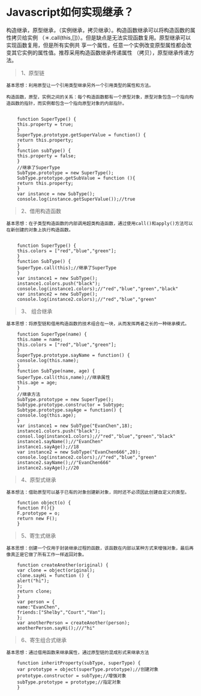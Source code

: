 # Javascript如何实现继承？
构造继承，原型继承，（实例继承，拷贝继承）。构造函数继承可以将构造函数的属性拷贝给实例 
（＊.call(this,[])）。但是缺点是无法实现函数复用。原型继承可以实现函数复用，但是所有实例共 
享一个属性，任意一个实例改变原型属性都会改变其它实例的属性值。推荐采用构造函数继承传递属性 
（拷贝），原型继承传递方法。

>1、原型链

	基本思想：利用原型让一个引用类型继承另外一个引用类型的属性和方法。

	构造函数，原型，实例之间的关系：每个构造函数都有一个原型对象，原型对象包含一个指向构造函数的指针，而实例都包含一个指向原型对象的内部指针。


		function SuperType() {
		this.property = true;
		}
		SuperType.prototype.getSuperValue = function() {
		return this.property;
		}
		function subType() {
		this.property = false;
		}
		//继承了SuperType
		SubType.prototype = new SuperType();
		SubType.prototype.getSubValue = function (){
		return this.property;
		}
		var instance = new SubType();
		console.log(instance.getSuperValue());//true


>2、借用构造函数

	基本思想：在子类型构造函数的内部调用超类构造函数，通过使用call()和apply()方法可以在新创建的对象上执行构造函数。


		function SuperType() {
		this.colors = ["red","blue","green"];
		}
		function SubType() {
		SuperType.call(this);//继承了SuperType
		}
		var instance1 = new SubType();
		instance1.colors.push("black");
		console.log(instance1.colors);//"red","blue","green","black"
		var instance2 = new SubType();
		console.log(instance2.colors);//"red","blue","green"

>3、 组合继承

	基本思想：将原型链和借用构造函数的技术组合在一块，从而发挥两者之长的一种继承模式。

		function SuperType(name) {
		this.name = name;
		this.colors = ["red","blue","green"];
		}
		SuperType.prototype.sayName = function() {
		console.log(this.name);
		}
		function SubType(name, age) {
		SuperType.call(this,name);//继承属性
		this.age = age;
		}
		//继承方法
		SubType.prototype = new SuperType();
		Subtype.prototype.constructor = Subtype;
		Subtype.prototype.sayAge = function() {
		console.log(this.age);
		}
		var instance1 = new SubType("EvanChen",18);
		instance1.colors.push("black");
		consol.log(instance1.colors);//"red","blue","green","black"
		instance1.sayName();//"EvanChen"
		instance1.sayAge();//18
		var instance2 = new SubType("EvanChen666",20);
		console.log(instance2.colors);//"red","blue","green"
		instance2.sayName();//"EvanChen666"
		instance2.sayAge();//20


>4、原型式继承
       
	基本想法：借助原型可以基于已有的对象创建新对象，同时还不必须因此创建自定义的类型。
	
		function object(o) {
		function F(){}
		F.prototype = o;
		return new F();
		}


>5、寄生式继承

	基本思想：创建一个仅用于封装继承过程的函数，该函数在内部以某种方式来增强对象，最后再像真正是它做了所有工作一样返回对象。

		function createAnother(original) {
		var clone = object(original);
		clone.sayHi = function () {
		alert("hi");
		};
		return clone;
		}
		var person = {
		name:"EvanChen",
		friends:["Shelby","Court","Van"];
		};
		var anotherPerson = createAnother(person);
		anotherPerson.sayHi();///"hi"

>6、寄生组合式继承

    基本思想：通过借用函数来继承属性，通过原型链的混成形式来继承方法

		function inheritProperty(subType, superType) {
		var prototype = object(superType.prototype);//创建对象
		prototype.constructor = subType;//增强对象
		subType.prototype = prototype;//指定对象
		}
